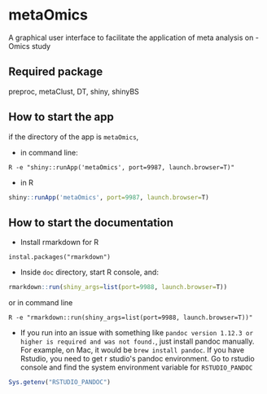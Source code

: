 # metaOmics
A graphical user interface to facilitate the application of meta analysis on -Omics study

## Required package
preproc, metaClust, DT, shiny, shinyBS

## How to start the app
if the directory of the app is `metaOmics`,
* in command line:
```
R -e "shiny::runApp('metaOmics', port=9987, launch.browser=T)"
```
* in R
```R
shiny::runApp('metaOmics', port=9987, launch.browser=T)
```

## How to start the documentation

* Install rmarkdown for R
```
instal.packages("rmarkdown")
```
* Inside `doc` directory, start R console, and:
```R
rmarkdown::run(shiny_args=list(port=9988, launch.browser=T))
```
or in command line
```
R -e "rmarkdown::run(shiny_args=list(port=9988, launch.browser=T))"
```
* If you run into an issue with something like `pandoc version 1.12.3 or higher is required and was not found.`, just install pandoc manually. For example, on Mac, it would be `brew install pandoc`. If you have Rstudio, you need to get r studio's pandoc environment. Go to rstudio console and  find the system environment variable for `RSTUDIO_PANDOC`
```R
Sys.getenv("RSTUDIO_PANDOC")
```
